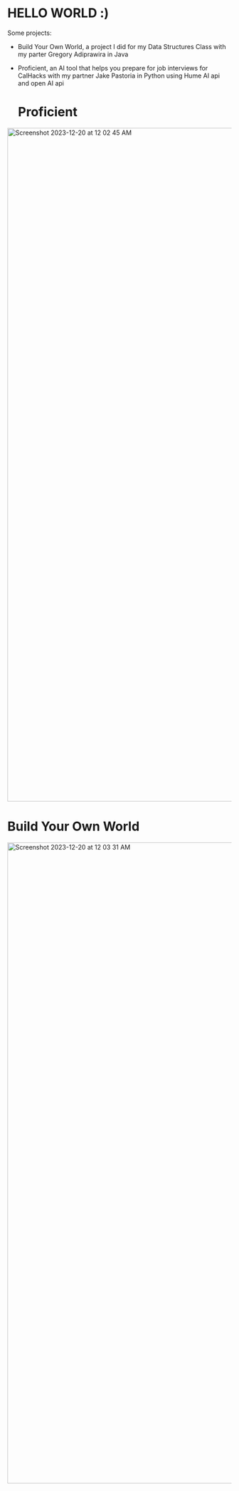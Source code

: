 # HELLO WORLD :)
Some projects:
- Build Your Own World, a project I did for my Data Structures Class with my parter Gregory Adiprawira in Java
- Proficient, an AI tool that helps you prepare for job interviews for CalHacks with my partner Jake Pastoria in Python using Hume AI api and open AI api
  
  # Proficient
<img width="1512" alt="Screenshot 2023-12-20 at 12 02 45 AM" src="https://github.com/ferril-s/Ferril-s-World/assets/52522694/66e7a8a5-29f3-4caf-804c-0f776d50ff16">

 # Build Your Own World
<img width="1439" alt="Screenshot 2023-12-20 at 12 03 31 AM" src="https://github.com/ferril-s/Ferril-s-World/assets/52522694/8298fccb-c6b1-47ee-a6a3-c09d9fbc456a">
